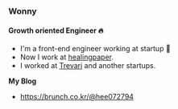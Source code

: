 ### Wonny
#### Growth oriented Engineer 🔥

- I'm a front-end engineer working at startup 🚀
- Now I work at [healingpaper](http://www.healingpaper.com/).
- I worked at [Trevari](https://trevari.co.kr/) and another startups.

**My Blog**
- https://brunch.co.kr/@hee072794

<!--
**wonny-log/wonny-log** is a ✨ _special_ ✨ repository because its `README.md` (this file) appears on your GitHub profile.

Here are some ideas to get you started:

- 🔭 I’m currently working on ...
- 🌱 I’m currently learning ...
- 👯 I’m looking to collaborate on ...
- 🤔 I’m looking for help with ...
- 💬 Ask me about ...
- 📫 How to reach me: ...
- 😄 Pronouns: ...
- ⚡ Fun fact: ...
-->
